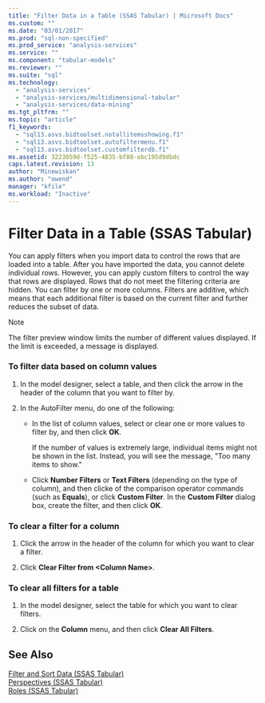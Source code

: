 ```yaml
---
title: "Filter Data in a Table (SSAS Tabular) | Microsoft Docs"
ms.custom: ""
ms.date: "03/01/2017"
ms.prod: "sql-non-specified"
ms.prod_service: "analysis-services"
ms.service: ""
ms.component: "tabular-models"
ms.reviewer: ""
ms.suite: "sql"
ms.technology: 
  - "analysis-services"
  - "analysis-services/multidimensional-tabular"
  - "analysis-services/data-mining"
ms.tgt_pltfrm: ""
ms.topic: "article"
f1_keywords: 
  - "sql13.asvs.bidtoolset.notallitemsshowing.f1"
  - "sql13.asvs.bidtoolset.autofiltermenu.f1"
  - "sql13.asvs.bidtoolset.customfilterdb.f1"
ms.assetid: 3223059d-f525-4835-bf88-ebc195d9dbdc
caps.latest.revision: 13
author: "Minewiskan"
ms.author: "owend"
manager: "kfile"
ms.workload: "Inactive"
---
```

# Filter Data in a Table (SSAS Tabular)
  You can apply filters when you import data to control the rows that are loaded into a table. After you have imported the data, you cannot delete individual rows. However, you can apply custom filters to control the way that rows are displayed. Rows that do not meet the filtering criteria are hidden. You can filter by one or more columns. Filters are additive, which means that each additional filter is based on the current filter and further reduces the subset of data.  
  
> [!NOTE]  
>  The filter preview window limits the number of different values displayed. If the limit is exceeded, a message is displayed.  
  
### To filter data based on column values  
  
1.  In the model designer, select a table, and then click the arrow in the header of the column that you want to filter by.  
  
2.  In the AutoFilter menu, do one of the following:  
  
    -   In the list of column values, select or clear one or more values to filter by, and then click **OK**.  
  
         If the number of values is extremely large, individual items might not be shown in the list. Instead, you will see the message, "Too many items to show."  
  
    -   Click **Number Filters** or **Text Filters** (depending on the type of column), and then clicke of the comparison operator commands (such as **Equals**), or click **Custom Filter**. In the **Custom Filter** dialog box, create the filter, and then click **OK**.  
  
### To clear a filter for a column  
  
1.  Click the arrow in the header of the column for which you want to clear a filter.  
  
2.  Click **Clear Filter from \<Column Name>**.  
  
### To clear all filters for a table  
  
1.  In the model designer, select the table for which you want to clear filters.  
  
2.  Click on the **Column** menu, and then click **Clear All Filters**.  
  
## See Also  
 [Filter and Sort Data &#40;SSAS Tabular&#41;](http://msdn.microsoft.com/library/55ebd7a6-2458-4398-911f-fcfeb2413f1b)   
 [Perspectives &#40;SSAS Tabular&#41;](../../analysis-services/tabular-models/perspectives-ssas-tabular.md)   
 [Roles &#40;SSAS Tabular&#41;](../../analysis-services/tabular-models/roles-ssas-tabular.md)  
  
  
